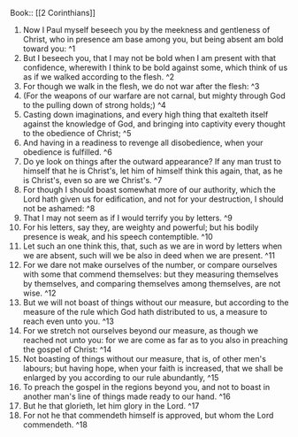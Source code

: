  Book:: [[2 Corinthians]]
 1. Now I Paul myself beseech you by the meekness and gentleness of Christ, who in presence am base among you, but being absent am bold toward you: ^1
 2. But I beseech you, that I may not be bold when I am present with that confidence, wherewith I think to be bold against some, which think of us as if we walked according to the flesh. ^2
 3. For though we walk in the flesh, we do not war after the flesh: ^3
 4. (For the weapons of our warfare are not carnal, but mighty through God to the pulling down of strong holds;) ^4
 5. Casting down imaginations, and every high thing that exalteth itself against the knowledge of God, and bringing into captivity every thought to the obedience of Christ; ^5
 6. And having in a readiness to revenge all disobedience, when your obedience is fulfilled. ^6
 7. Do ye look on things after the outward appearance? If any man trust to himself that he is Christ's, let him of himself think this again, that, as he is Christ's, even so are we Christ's. ^7
 8. For though I should boast somewhat more of our authority, which the Lord hath given us for edification, and not for your destruction, I should not be ashamed: ^8
 9. That I may not seem as if I would terrify you by letters. ^9
 10. For his letters, say they, are weighty and powerful; but his bodily presence is weak, and his speech contemptible. ^10
 11. Let such an one think this, that, such as we are in word by letters when we are absent, such will we be also in deed when we are present. ^11
 12. For we dare not make ourselves of the number, or compare ourselves with some that commend themselves: but they measuring themselves by themselves, and comparing themselves among themselves, are not wise. ^12
 13. But we will not boast of things without our measure, but according to the measure of the rule which God hath distributed to us, a measure to reach even unto you. ^13
 14. For we stretch not ourselves beyond our measure, as though we reached not unto you: for we are come as far as to you also in preaching the gospel of Christ: ^14
 15. Not boasting of things without our measure, that is, of other men's labours; but having hope, when your faith is increased, that we shall be enlarged by you according to our rule abundantly, ^15
 16. To preach the gospel in the regions beyond you, and not to boast in another man's line of things made ready to our hand. ^16
 17. But he that glorieth, let him glory in the Lord. ^17
 18. For not he that commendeth himself is approved, but whom the Lord commendeth. ^18
